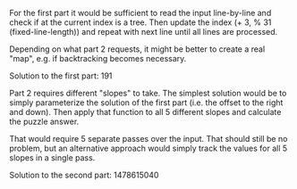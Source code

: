 For the first part it would be sufficient to read the input line-by-line and check if at the current index is a tree.
Then update the index (+ 3, % 31 (fixed-line-length)) and repeat with next line until all lines are processed.

Depending on what part 2 requests, it might be better to create a real "map", e.g. if backtracking becomes necessary.

Solution to the first part: 191

Part 2 requires different "slopes" to take.
The simplest solution would be to simply parameterize the solution of the first part (i.e. the offset to the right and down).
Then apply that function to all 5 different slopes and calculate the puzzle answer.

That would require 5 separate passes over the input.
That should still be no problem, but an alternative approach would simply track the values for all 5 slopes in a single pass.

Solution to the second part: 1478615040
